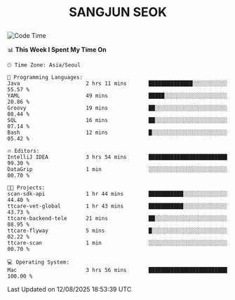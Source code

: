 <h1>
 <p align="center">
   SANGJUN SEOK
 </p>
</h1>

<!--START_SECTION:waka-->
![Code Time](http://img.shields.io/badge/Code%20Time-4%2C564%20hrs%2048%20mins-blue)

📊 **This Week I Spent My Time On** 

```text
🕑︎ Time Zone: Asia/Seoul

💬 Programming Languages: 
Java                     2 hrs 11 mins       ██████████████░░░░░░░░░░░   55.57 % 
YAML                     49 mins             █████░░░░░░░░░░░░░░░░░░░░   20.86 % 
Groovy                   19 mins             ██░░░░░░░░░░░░░░░░░░░░░░░   08.44 % 
SQL                      16 mins             ██░░░░░░░░░░░░░░░░░░░░░░░   07.14 % 
Bash                     12 mins             █░░░░░░░░░░░░░░░░░░░░░░░░   05.42 % 

🔥 Editors: 
IntelliJ IDEA            3 hrs 54 mins       █████████████████████████   99.30 % 
DataGrip                 1 min               ░░░░░░░░░░░░░░░░░░░░░░░░░   00.70 % 

🐱‍💻 Projects: 
scan-sdk-api             1 hr 44 mins        ███████████░░░░░░░░░░░░░░   44.40 % 
ttcare-vet-global        1 hr 43 mins        ███████████░░░░░░░░░░░░░░   43.73 % 
ttcare-backend-tele      21 mins             ██░░░░░░░░░░░░░░░░░░░░░░░   08.95 % 
ttcare-flyway            5 mins              █░░░░░░░░░░░░░░░░░░░░░░░░   02.22 % 
ttcare-scan              1 min               ░░░░░░░░░░░░░░░░░░░░░░░░░   00.70 % 

💻 Operating System: 
Mac                      3 hrs 56 mins       █████████████████████████   100.00 % 
```


 Last Updated on 12/08/2025 18:53:39 UTC
<!--END_SECTION:waka-->
